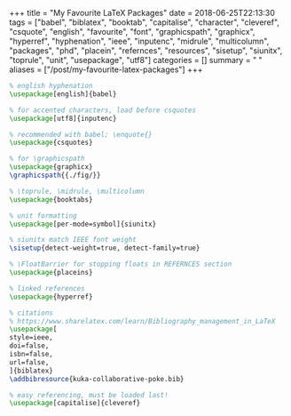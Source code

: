 +++
title = "My Favourite LaTeX Packages"
date = 2018-06-25T22:13:30
tags = ["babel", "biblatex", "booktab", "capitalise", "character", "cleveref", "csquote", "english", "favourite", "font", "graphicspath", "graphicx", "hyperref", "hyphenation", "ieee", "inputenc", "midrule", "multicolumn", "packages", "phd", "placein", "refernces", "resources", "sisetup", "siunitx", "toprule", "unit", "usepackage", "utf8"]
categories = []
summary = " "
aliases = ["/post/my-favourite-latex-packages"]
+++


```latex
% english hyphenation
\usepackage[english]{babel}

% for accented characters, load before csquotes
\usepackage[utf8]{inputenc}

% recommended with babel; \enquote{}
\usepackage{csquotes}

% for \graphicspath
\usepackage{graphicx}
\graphicspath{{./fig/}}

% \toprule, \midrule, \multicolumn
\usepackage{booktabs}

% unit formatting
\usepackage[per-mode=symbol]{siunitx}

% siunitx match IEEE font weight
\sisetup{detect-weight=true, detect-family=true}

% \FloatBarrier for stopping floats in REFERNCES section
\usepackage{placeins}

% linked references
\usepackage{hyperref}

% citations
% https://www.sharelatex.com/learn/Bibliography_management_in_LaTeX
\usepackage[
style=ieee,
doi=false,
isbn=false,
url=false,
]{biblatex}
\addbibresource{kuka-collaborative-poke.bib}

% easy referencing, must be loaded last!
\usepackage[capitalise]{cleveref}
```
